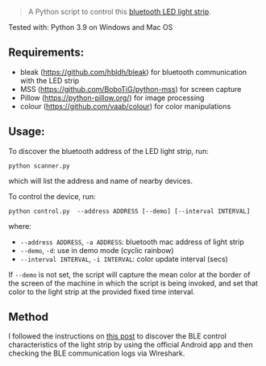 > A Python script to control this [bluetooth LED light strip](https://www.amazon.com/gp/product/B07BFWPGLW).

Tested with: Python 3.9 on Windows and Mac OS

## Requirements:

- bleak (https://github.com/hbldh/bleak) for bluetooth communication with the LED strip
- MSS (https://github.com/BoboTiG/python-mss) for screen capture
- Pillow (https://python-pillow.org/) for image processing
- colour (https://github.com/vaab/colour) for color manipulations

## Usage:

To discover the bluetooth address of the LED light strip, run:

```shell
python scanner.py
```

which will list the address and name of nearby devices.

To control the device, run:

```shell
python control.py  --address ADDRESS [--demo] [--interval INTERVAL]
```

where:

- `--address ADDRESS`, `-a ADDRESS`: bluetooth mac address of light strip
- `--demo`, `-d`: use in demo mode (cyclic rainbow)
- `--interval INTERVAL`, `-i INTERVAL`: color update interval (secs)

If `--demo` is not set, the script will capture the mean color at the border of the screen of the machine in which the
script is being invoked, and set that color to the light strip at the provided fixed time interval.

## Method

I followed the instructions
on [this post](https://www.instructables.com/Reverse-Engineering-Smart-Bluetooth-Low-Energy-Dev/) to discover the BLE
control characteristics of the light strip by using the official Android app and then checking the BLE communication
logs via Wireshark. 